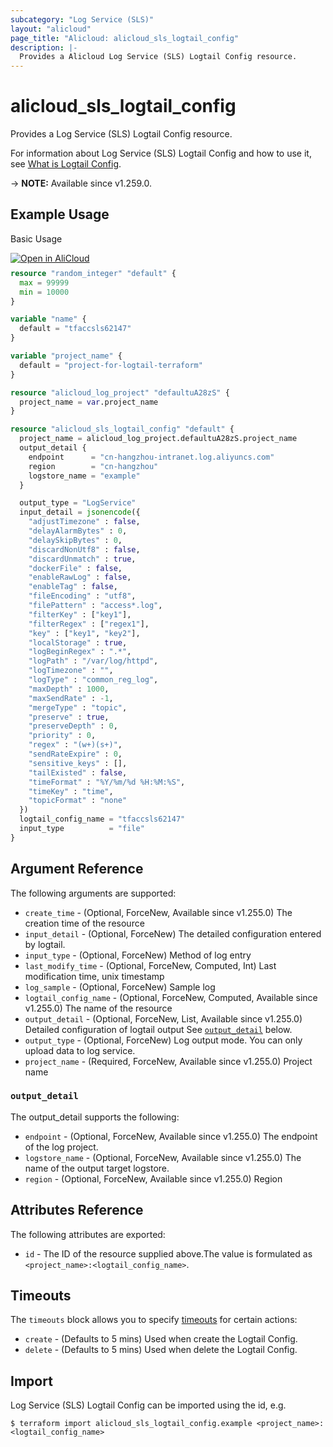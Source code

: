 ```yaml
---
subcategory: "Log Service (SLS)"
layout: "alicloud"
page_title: "Alicloud: alicloud_sls_logtail_config"
description: |-
  Provides a Alicloud Log Service (SLS) Logtail Config resource.
---
```


# alicloud_sls_logtail_config

Provides a Log Service (SLS) Logtail Config resource.



For information about Log Service (SLS) Logtail Config and how to use it, see [What is Logtail Config](https://next.api.alibabacloud.com/document/Sls/2020-12-30/CreateConfig).

-> **NOTE:** Available since v1.259.0.

## Example Usage

Basic Usage

<div style="display: block;margin-bottom: 40px;"><div class="oics-button" style="float: right;position: absolute;margin-bottom: 10px;">
  <a href="https://api.aliyun.com/terraform?resource=alicloud_sls_logtail_config&exampleId=15e7d6fd-7d07-0cdf-4b27-a59bb1ce780ff4a6c0f4&activeTab=example&spm=docs.r.sls_logtail_config.0.15e7d6fd7d&intl_lang=EN_US" target="_blank">
    <img alt="Open in AliCloud" src="https://img.alicdn.com/imgextra/i1/O1CN01hjjqXv1uYUlY56FyX_!!6000000006049-55-tps-254-36.svg" style="max-height: 44px; max-width: 100%;">
  </a>
</div></div>

```terraform
resource "random_integer" "default" {
  max = 99999
  min = 10000
}

variable "name" {
  default = "tfaccsls62147"
}

variable "project_name" {
  default = "project-for-logtail-terraform"
}

resource "alicloud_log_project" "defaultuA28zS" {
  project_name = var.project_name
}

resource "alicloud_sls_logtail_config" "default" {
  project_name = alicloud_log_project.defaultuA28zS.project_name
  output_detail {
    endpoint      = "cn-hangzhou-intranet.log.aliyuncs.com"
    region        = "cn-hangzhou"
    logstore_name = "example"
  }

  output_type = "LogService"
  input_detail = jsonencode({
    "adjustTimezone" : false,
    "delayAlarmBytes" : 0,
    "delaySkipBytes" : 0,
    "discardNonUtf8" : false,
    "discardUnmatch" : true,
    "dockerFile" : false,
    "enableRawLog" : false,
    "enableTag" : false,
    "fileEncoding" : "utf8",
    "filePattern" : "access*.log",
    "filterKey" : ["key1"],
    "filterRegex" : ["regex1"],
    "key" : ["key1", "key2"],
    "localStorage" : true,
    "logBeginRegex" : ".*",
    "logPath" : "/var/log/httpd",
    "logTimezone" : "",
    "logType" : "common_reg_log",
    "maxDepth" : 1000,
    "maxSendRate" : -1,
    "mergeType" : "topic",
    "preserve" : true,
    "preserveDepth" : 0,
    "priority" : 0,
    "regex" : "(w+)(s+)",
    "sendRateExpire" : 0,
    "sensitive_keys" : [],
    "tailExisted" : false,
    "timeFormat" : "%Y/%m/%d %H:%M:%S",
    "timeKey" : "time",
    "topicFormat" : "none"
  })
  logtail_config_name = "tfaccsls62147"
  input_type          = "file"
}
```

## Argument Reference

The following arguments are supported:
* `create_time` - (Optional, ForceNew, Available since v1.255.0) The creation time of the resource
* `input_detail` - (Optional, ForceNew) The detailed configuration entered by logtail.
* `input_type` - (Optional, ForceNew) Method of log entry
* `last_modify_time` - (Optional, ForceNew, Computed, Int) Last modification time, unix timestamp
* `log_sample` - (Optional, ForceNew) Sample log
* `logtail_config_name` - (Optional, ForceNew, Computed, Available since v1.255.0) The name of the resource
* `output_detail` - (Optional, ForceNew, List, Available since v1.255.0) Detailed configuration of logtail output See [`output_detail`](#output_detail) below.
* `output_type` - (Optional, ForceNew) Log output mode. You can only upload data to log service.
* `project_name` - (Required, ForceNew, Available since v1.255.0) Project name

### `output_detail`

The output_detail supports the following:
* `endpoint` - (Optional, ForceNew, Available since v1.255.0) The endpoint of the log project.
* `logstore_name` - (Optional, ForceNew, Available since v1.255.0) The name of the output target logstore.
* `region` - (Optional, ForceNew, Available since v1.255.0) Region

## Attributes Reference

The following attributes are exported:
* `id` - The ID of the resource supplied above.The value is formulated as `<project_name>:<logtail_config_name>`.

## Timeouts

The `timeouts` block allows you to specify [timeouts](https://developer.hashicorp.com/terraform/language/resources/syntax#operation-timeouts) for certain actions:
* `create` - (Defaults to 5 mins) Used when create the Logtail Config.
* `delete` - (Defaults to 5 mins) Used when delete the Logtail Config.

## Import

Log Service (SLS) Logtail Config can be imported using the id, e.g.

```shell
$ terraform import alicloud_sls_logtail_config.example <project_name>:<logtail_config_name>
```